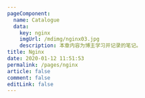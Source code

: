 ```yaml
---
pageComponent:
  name: Catalogue
  data:
    key: nginx
    imgUrl: /mdimg/nginx03.jpg
    description: 本章内容为博主学习并记录的笔记。
title: Nginx
date: 2020-01-12 11:51:53
permalink: /pages/nginx
article: false
comment: false
editLink: false
---
```

